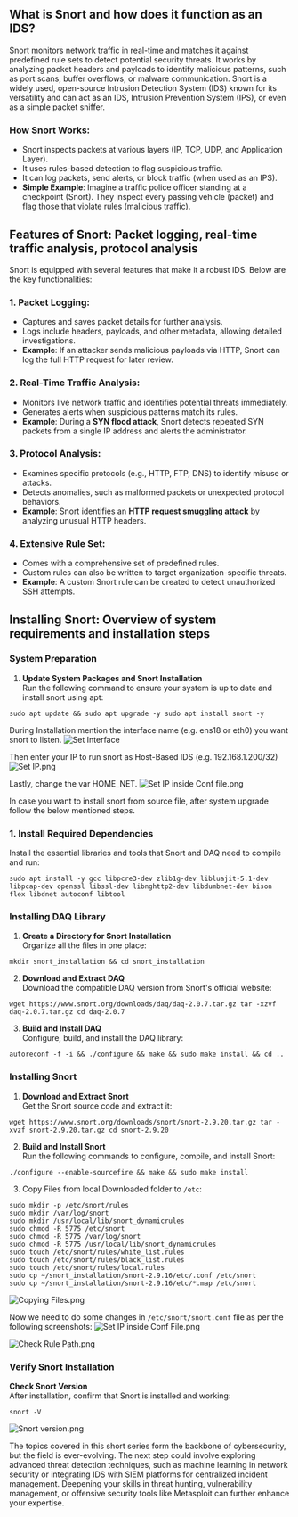 ## What is Snort and how does it function as an IDS?

Snort monitors network traffic in real-time and matches it against predefined rule sets to detect potential security threats. It works by analyzing packet headers and payloads to identify malicious patterns, such as port scans, buffer overflows, or malware communication. Snort is a widely used, open-source Intrusion Detection System (IDS) known for its versatility and can act as an IDS, Intrusion Prevention System (IPS), or even as a simple packet sniffer.

### How Snort Works:
- Snort inspects packets at various layers (IP, TCP, UDP, and Application Layer).
- It uses rules-based detection to flag suspicious traffic.
- It can log packets, send alerts, or block traffic (when used as an IPS).
- **Simple Example**: Imagine a traffic police officer standing at a checkpoint (Snort). They inspect every passing vehicle (packet) and flag those that violate rules (malicious traffic).

## Features of Snort: Packet logging, real-time traffic analysis, protocol analysis

Snort is equipped with several features that make it a robust IDS. Below are the key functionalities:

### 1. **Packet Logging**:
- Captures and saves packet details for further analysis.
- Logs include headers, payloads, and other metadata, allowing detailed investigations.
- **Example**: If an attacker sends malicious payloads via HTTP, Snort can log the full HTTP request for later review.

### 2. **Real-Time Traffic Analysis**:
- Monitors live network traffic and identifies potential threats immediately.
- Generates alerts when suspicious patterns match its rules.
- **Example**: During a **SYN flood attack**, Snort detects repeated SYN packets from a single IP address and alerts the administrator.

### 3. **Protocol Analysis**:
- Examines specific protocols (e.g., HTTP, FTP, DNS) to identify misuse or attacks.
- Detects anomalies, such as malformed packets or unexpected protocol behaviors.
- **Example**: Snort identifies an **HTTP request smuggling attack** by analyzing unusual HTTP headers.

### 4. **Extensive Rule Set**:
- Comes with a comprehensive set of predefined rules.
- Custom rules can also be written to target organization-specific threats.
- **Example**: A custom Snort rule can be created to detect unauthorized SSH attempts.

## Installing Snort: Overview of system requirements and installation steps

### **System Preparation**
1. **Update System Packages and Snort Installation**  
Run the following command to ensure your system is up to date and install snort using apt:  
```
sudo apt update && sudo apt upgrade -y sudo apt install snort -y
```

During Installation mention the interface name (e.g. ens18 or eth0) you want snort to listen.
![Set Interface](images/apt_installation_1.png)

Then enter your IP to run snort as Host-Based IDS (e.g. 192.168.1.200/32)
![Set IP.png](images/apt_installation_2.png)

Lastly, change the var HOME_NET.
![Set IP inside Conf file.png](images/apt_installation_3.png)

In case you want to install snort from source file, after system upgrade follow the below mentioned steps.

### 1. **Install Required Dependencies**  
Install the essential libraries and tools that Snort and DAQ need to compile and run:   
```
sudo apt install -y gcc libpcre3-dev zlib1g-dev libluajit-5.1-dev libpcap-dev openssl libssl-dev libnghttp2-dev libdumbnet-dev bison flex libdnet autoconf libtool
```

### Installing DAQ Library
1. **Create a Directory for Snort Installation**  
Organize all the files in one place:
```
mkdir snort_installation && cd snort_installation
```

2. **Download and Extract DAQ**  
Download the compatible DAQ version from Snort's official website:   
```
wget https://www.snort.org/downloads/daq/daq-2.0.7.tar.gz tar -xzvf daq-2.0.7.tar.gz cd daq-2.0.7
```

3. **Build and Install DAQ**  
Configure, build, and install the DAQ library:   
```
autoreconf -f -i && ./configure && make && sudo make install && cd ..
```

### **Installing Snort**
1. **Download and Extract Snort**  
Get the Snort source code and extract it:   
```
wget https://www.snort.org/downloads/snort/snort-2.9.20.tar.gz tar -xvzf snort-2.9.20.tar.gz cd snort-2.9.20
```

2. **Build and Install Snort**  
Run the following commands to configure, compile, and install Snort:
```
./configure --enable-sourcefire && make && sudo make install
```

3. Copy Files from local Downloaded folder to `/etc`:
```
sudo mkdir -p /etc/snort/rules
sudo mkdir /var/log/snort
sudo mkdir /usr/local/lib/snort_dynamicrules
sudo chmod -R 5775 /etc/snort
sudo chmod -R 5775 /var/log/snort
sudo chmod -R 5775 /usr/local/lib/snort_dynamicrules
sudo touch /etc/snort/rules/white_list.rules
sudo touch /etc/snort/rules/black_list.rules
sudo touch /etc/snort/rules/local.rules
sudo cp ~/snort_installation/snort-2.9.16/etc/.conf /etc/snort
sudo cp ~/snort_installation/snort-2.9.16/etc/*.map /etc/snort
```
![Copying Files.png](images/copy_files.png)

Now we need to do some changes in `/etc/snort/snort.conf` file as per the following screenshots:
![Set IP inside Conf File.png](images/Set_IP.png)

![Check Rule Path.png](images/rule_path.png)

### **Verify Snort Installation**

**Check Snort Version**  
After installation, confirm that Snort is installed and working:

```
snort -V
```
![Snort version.png](images/version.png)

The topics covered in this short series form the backbone of cybersecurity, but the field is ever-evolving. The next step could involve exploring advanced threat detection techniques, such as machine learning in network security or integrating IDS with SIEM platforms for centralized incident management. Deepening your skills in threat hunting, vulnerability management, or offensive security tools like Metasploit can further enhance your expertise.


